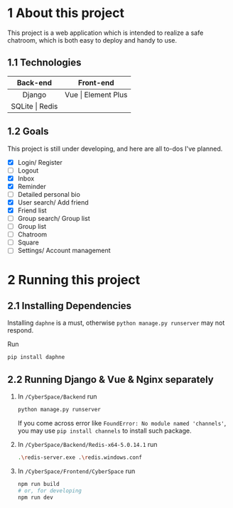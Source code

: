 # 1 About this project

This project is a web application which is intended to realize a safe chatroom, which is both easy to deploy and handy to use.

## 1.1 Technologies

|    Back-end     |      Front-end      |
| :-------------: | :-----------------: |
|     Django      | Vue \| Element Plus |
| SQLite \| Redis |                     |

## 1.2 Goals

This project is still under developing, and here are all to-dos I've planned.

- [x] Login/ Register
- [ ] Logout
- [x] Inbox
- [x] Reminder
- [ ] Detailed personal bio
- [x] User search/ Add friend
- [x] Friend list
- [ ] Group search/ Group list
- [ ] Group list
- [ ] Chatroom
- [ ] Square
- [ ] Settings/ Account management

# 2 Running this project

## 2.1 Installing Dependencies

Installing `daphne` is a must, otherwise `python manage.py runserver` may not respond.

Run

```bash
pip install daphne
```

## 2.2 Running Django & Vue & Nginx separately

1. In `/CyberSpace/Backend` run

    ```bash
    python manage.py runserver
    ```

    If you come across error like `FoundError: No module named 'channels'`, you may use `pip install channels` to install such package.

2. In `/CyberSpace/Backend/Redis-x64-5.0.14.1` run

   ```bash
   .\redis-server.exe .\redis.windows.conf
   ```

3. In `/CyberSpace/Frontend/CyberSpace` run

   ```bash
   npm run build
   # or, for developing
   npm run dev
   ```

